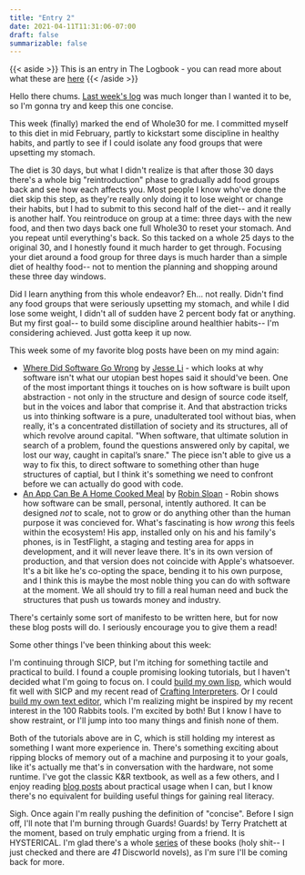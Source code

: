 ```yaml
---
title: "Entry 2"
date: 2021-04-11T11:31:06-07:00
draft: false
summarizable: false
---
```


{{< aside >}} This is an entry in The Logbook - you can read more about what these are [here](/posts/logbook) {{< /aside >}}

Hello there chums. [Last week's log](/logs/entry-1) was much longer than I wanted it to be, so I'm gonna try and keep this one concise.

This week (finally) marked the end of Whole30 for me. I committed myself to this diet in mid February, partly to kickstart some discipline in healthy habits, and partly to see if I could isolate any food groups that were upsetting my stomach.

The diet is 30 days, but what I didn't realize is that after those 30 days there's a whole big "reintroduction" phase to gradually add food groups back and see how each affects you. Most people I know who've done the diet skip this step, as they're really only doing it to lose weight or change their habits, but I had to submit to this second half of the diet-- and it really is another half. You reintroduce on group at a time: three days with the new food, and then two days back one full Whole30 to reset your stomach. And you repeat until everything's back. So this tacked on a whole 25 days to the original 30, and I honestly found it much harder to get through. Focusing your diet around a food group for three days is much harder than a simple diet of healthy food-- not to mention the planning and shopping around these three day windows.

Did I learn anything from this whole endeavor? Eh... not really. Didn't find any food groups that were seriously upsetting my stomach, and while I did lose some weight, I didn't all of sudden have 2 percent body fat or anything. But my first goal-- to build some discipline around healthier habits-- I'm considering achieved. Just gotta keep it up now.

This week some of my favorite blog posts have been on my mind again:
- [Where Did Software Go Wrong](https://blog.jse.li/posts/software/) by [Jesse Li](https://twitter.com/__jesse_li) - which looks at why software isn't what our utopian best hopes said it should've been. One of the most important things it touches on is how software is built upon abstraction - not only in the structure and design of source code itself, but in the voices and labor that comprise it. And that abstraction tricks us into thinking software is a pure, unadulterated tool without bias, when really, it's a concentrated distillation of society and its structures, all of which revolve around capital. "When software, that ultimate solution in search of a problem, found the questions answered only by capital, we lost our way, caught in capital’s snare." The piece isn't able to give us a way to fix this, to direct software to something other than huge structures of captial, but I think it's something we need to confront before we can actually do good with code.
- [An App Can Be A Home Cooked Meal](https://www.robinsloan.com/notes/home-cooked-app/) by [Robin Sloan](https://twitter.com/robinsloan) - Robin shows how software can be small, personal, intently authored. It can be designed _not_ to scale, not to grow or do anything other than the human purpose it was concieved for. What's fascinating is how _wrong_ this feels within the ecosystem! His app, installed only on his and his family's phones, is in TestFlight, a staging and testing area for apps in development, and it will never leave there. It's in its own version of production, and that version does not coincide with Apple's whatsoever. It's a bit like he's co-opting the space, bending it to his own purpose, and I think this is maybe the most noble thing you can do with software at the moment. We all should try to fill a real human need and buck the structures that push us towards money and industry.

There's certainly some sort of manifesto to be written here, but for now these blog posts will do. I seriously encourage you to give them a read!

Some other things I've been thinking about this week:

I'm continuing through SICP, but I'm itching for something tactile and practical to build. I found a couple promising looking tutorials, but I haven't decided what I'm going to focus on. I could [build my own lisp](http://www.buildyourownlisp.com/), which would fit well with SICP and my recent read of [Crafting Interpreters](https://craftinginterpreters.com/). Or I could [build my own text editor](https://viewsourcecode.org/snaptoken/kilo/), which I'm realizing might be inspired by my recent interest in the 100 Rabbits tools. I'm excited by both! But I know I have to show restraint, or I'll jump into too many things and finish none of them.

Both of the tutorials above are in C, which is still holding my interest as something I want more experience in. There's something exciting about ripping blocks of memory out of a machine and purposing it to your goals, like it's actually me that's in conversation with the hardware, not some runtime. I've got the classic K&R textbook, as well as a few others, and I enjoy reading [blog posts](https://iafisher.com/blog/2020/06/type-safe-generics-in-c) about practical usage when I can, but I know there's no equivalent for building useful things for gaining real literacy.

Sigh. Once again I'm really pushing the definition of "concise". Before I sign off, I'll note that I'm burning through Guards! Guards! by Terry Pratchett at the moment, based on truly emphatic urging from a friend. It is HYSTERICAL. I'm glad there's a whole [series](https://en.wikipedia.org/wiki/Discworld) of these books (holy shit-- I just checked and there are _41_ Discworld novels), as I'm sure I'll be coming back for more.

